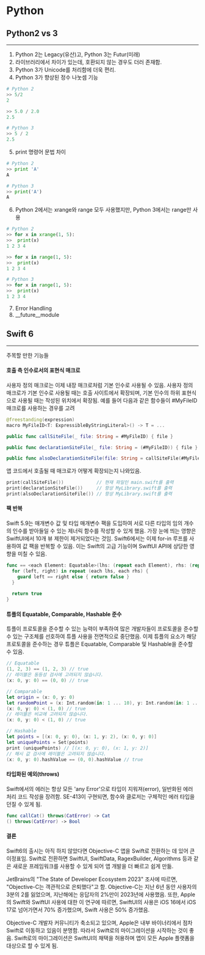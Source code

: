 # Python
## Python2 vs 3
---
1. Python 2는 Legacy(유산)고, Python 3는 Futur(미래)
2. 라이브러리에서 차이가 있는데, 호환되지 않는 경우도 더러 존재함.
3. Python 3가 Unicode를 처리함에 더욱 편리.
4. Python 3가 향상된 정수 나눗셈 기능
```python
# Python 2
>> 5/2
2

>> 5.0 / 2.0
2.5

# Python 3
>> 5 / 2
2.5
```
5. print 명령어 문법 차이
```python
# Python 2
>> print 'A'
A

# Python 3
>> print('A')
A
```
6. Python 2에서는 xrange와 range 모두 사용했지만, Python 3에서는 range만 사용
```python
# Python 2
>> for x in xrange(1, 5):
>>  print(x)
1 2 3 4

>> for x in range(1, 5):
>>  print(x)
1 2 3 4

# Python 3
>> for x in range(1, 5):
>>  print(x)
1 2 3 4
```
7. Error Handling
8. __future__module

## Swift 6
---
주목할 만한 기능들

#### 호출 측 인수로서의 표현식 매크로
사용자 정의 매크로는 이제 내장 매크로처럼 기본 인수로 사용될 수 있음. 사용자 정의 매크로가 기본 인수로 사용될 때는 호출 사이트에서 확장되며, 기본 인수의 하위 표현식으로 사용될 때는 작성된 위치에서 확장됨. 예를 들어 다음과 같은 함수들이 #MyFileID 매크로를 사용하는 경우를 고려
```swift
@freestanding(expression)
macro MyFileID<T: ExpressibleByStringLiteral>() -> T = ...

public func callSiteFile(_ file: String = #MyFileID) { file }

public func declarationSiteFile(_ file: String = (#MyFileID)) { file }

public func alsoDeclarationSiteFile(file: String = callSiteFile(#MyFileID)) { file }
```
앱 코드에서 호출될 때 매크로가 어떻게 확장되는지 나와있음.
```swift
print(callSiteFile())            // 현재 파일인 main.swift를 출력
print(declarationSiteFile())     // 항상 MyLibrary.swift를 출력
print(alsoDeclarationSiteFile()) // 항상 MyLibrary.swift를 출력
```

#### 팩 반복
Swift 5.9는 매개변수 값 및 타입 매개변수 팩을 도입하여 서로 다른 타입의 임의 개수의 인수를 받아들일 수 있는 제너릭 함수를 작성할 수 있게 했음. 가장 눈에 띄는 영향은 SwiftUI에서 10개 뷰 제한이 제거되었다는 것임. Swift6에서는 이제 for-in 루프를 사용하여 값 팩을 반복할 수 있음. 이는 Swift의 고급 기능이며 SwiftUI API에 상당한 영향을 미칠 수 있음.
```swift
func == <each Element: Equatable>(lhs: (repeat each Element), rhs: (repeat each Element)) -> Bool {
  for (left, right) in repeat (each lhs, each rhs) {
    guard left == right else { return false }
  }
  
  return true
}
```

#### 튜플의 Equatable, Comparable, Hashable 준수
튜플이 프로토콜을 준수할 수 있는 능력이 부족하여 많은 개발자들이 프로토콜을 준수할 수 있는 구조체를 선호하여 튜플 사용을 전면적으로 중단했음. 이제 튜플의 요소가 해당 프로토콜을 준수하는 경우 튜플은 Equatable, Comparable 및 Hashable을 준수할 수 있음.
```swift
// Equatable
(1, 2, 3) == (1, 2, 3) // true
// 레이블은 동등성 검사에 고려되지 않습니다.
(x: 0, y: 0) == (0, 0) // true

// Comparable
let origin = (x: 0, y: 0)
let randomPoint = (x: Int.random(in: 1 ... 10), y: Int.random(in: 1 ... 10))
(x: 0, y: 0) < (1, 0) // true
// 레이블은 비교에 고려되지 않습니다.
(x: 0, y: 0) < (1, 0) // true

// Hashable
let points = [(x: 0, y: 0), (x: 1, y: 2), (x: 0, y: 0)]
let uniquePoints = Set(points)
print (uniquePoints) // [(x: 0, y: 0), (x: 1, y: 2)]
// 해시 값 검사에 레이블은 고려되지 않습니다.
(x: 0, y: 0).hashValue == (0, 0).hashValue // true
```

#### 타입화된 예외(throws)
Swift에서의 에러는 항상 모든 'any Error'으로 타입이 지워져(error), 일반화된 에러 처리 코드 작성을 장려함. SE-413이 구현되면, 함수와 클로저는 구체적인 에러 타입을 던질 수 있게 됨.
```swift
func callCat() throws(CatError) -> Cat
() throws(CatError) -> Bool
```

#### 결론
Swift6의 출시는 아직 하지 않았다면 Objective-C 앱을 Swift로 전환하는 데 있어 큰 이정표임. Swift로 전환하면 SwiftUI, SwiftData, RagexBuilder, Algorithms 등과 같은 새로운 프레임워크를 사용할 수 있게 되어 앱 개발을 더 빠르고 쉽게 만듦.

JetBrains의 "The State of Developer Ecosystem 2023" 조사에 따르면, "Objective-C는 객관적으로 은퇴했다"고 함. Objective-C는 지난 6년 동안 사용자의 3분의 2를 잃었으며, 지난해에는 응답자의 2%만이 2023년에 사용했음. 또한, Apple의 Swift와 SwiftUI 사용에 대한 이 연구에 따르면, SwiftUI의 사용은 iOS 16에서 iOS 17로 넘어가면서 70% 증가했으며, Swift 사용은 50% 증가했음.

Objective-C 개발자 커뮤니티가 축소되고 있으며, Apple은 내부 바이너리에서 점차 Swift로 이동하고 있음이 분명함. 따라서 Swift로의 마이그레이션을 시작하는 것이 좋음. Swift로의 마이그레이션은 SwiftUI의 채택을 허용하며 앱이 모든 Apple 플랫폼을 대상으로 할 수 있게 됨.
